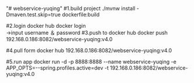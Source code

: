 "# webservice-yuqing" 
#1.build project 
./mvnw install -Dmaven.test.skip=true dockerfile:build

#2.login docker hub
docker login<br>
->input username ＆ password
#3.push to docker hub
docker push 192.168.0.186:8082/webservice-yuqing:v4.0

#4.pull form docker hub
192.168.0.186:8082/webservice-yuqing:v4.0

#5.run app
docker run -d -p 8888:8888 --name webservice-yuqing -e APP_OPTS=--spring.profiles.active=dev -t 192.168.0.186:8082/webservice-yuqing:v4.0
